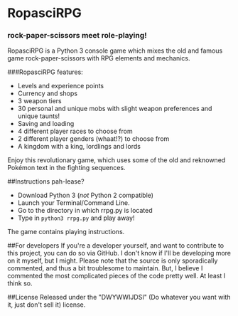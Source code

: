 # RopasciRPG
### rock-paper-scissors meet role-playing!

RopasciRPG is a Python 3 console game which mixes the old and famous game rock-paper-scissors with RPG elements and mechanics.

###RopasciRPG features:
* Levels and experience points
* Currency and shops
* 3 weapon tiers
* 30 personal and unique mobs with slight weapon preferences and unique taunts!
* Saving and loading
* 4 different player races to choose from
* 2 different player genders (whaat!?) to choose from
* A kingdom with a king, lordlings and lords

Enjoy this revolutionary game, which uses some of the old and reknowned Pokémon text in the fighting sequences.

##Instructions pah-lease?
* Download Python 3 (*not* Python 2 compatible)
* Launch your Terminal/Command Line.
* Go to the directory in which rrpg.py is located
* Type in `python3 rrpg.py` and play away!

The game contains playing instructions.

##For developers
If you're a developer yourself, and want to contribute to this project, you can do so via GitHub. I don't know if I'll be developing more on it myself, but I might. Please note that the source is only sporadically commented, and thus a bit troublesome to maintain. But, I believe I commented the most complicated pieces of the code pretty well. At least I think so.

##License
Released under the "DWYWWIJDSI" (Do whatever you want with it, just don't sell it) license.